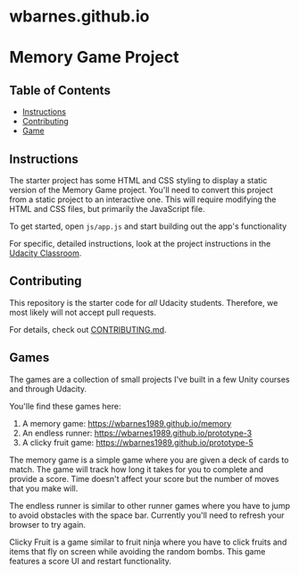 # wbarnes.github.io
# Memory Game Project

## Table of Contents

* [Instructions](#instructions)
* [Contributing](#contributing)
* [Game](#game)

## Instructions

The starter project has some HTML and CSS styling to display a static version of the Memory Game project. You'll need to convert this project from a static project to an interactive one. This will require modifying the HTML and CSS files, but primarily the JavaScript file.

To get started, open `js/app.js` and start building out the app's functionality

For specific, detailed instructions, look at the project instructions in the [Udacity Classroom](https://classroom.udacity.com/me).

## Contributing

This repository is the starter code for _all_ Udacity students. Therefore, we most likely will not accept pull requests.

For details, check out [CONTRIBUTING.md](CONTRIBUTING.md).

## Games

The games are a collection of small projects I've built in a few Unity courses and through Udacity.

You'lle find these games here:
1. A memory game: https://wbarnes1989.github.io/memory
2. An endless runner: https://wbarnes1989.github.io/prototype-3
3. A clicky fruit game: https://wbarnes1989.github.io/prototype-5


The memory game is a simple game where you are given a deck of cards to match. The game will track how long it takes for you to complete and provide a score.
Time doesn't affect your score but the number of moves that you make will.

The endless runner is similar to other runner games where you have to jump to avoid obstacles with the space bar. Currently you'll need to refresh your browser to try again.

Clicky Fruit is a game similar to fruit ninja where you have to click fruits and items that fly on screen while avoiding the random bombs. This game features a score UI and restart functionality.

